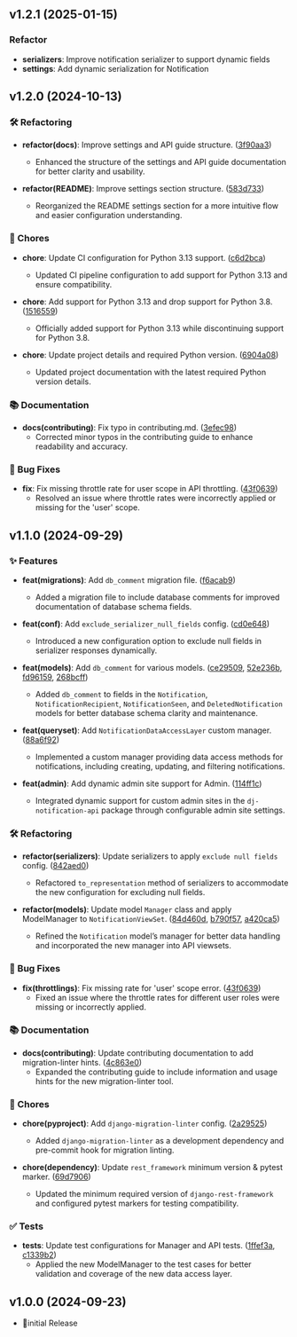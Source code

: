 ## v1.2.1 (2025-01-15)

### Refactor

- **serializers**: Improve notification serializer to support dynamic fields
- **settings**: Add dynamic serialization for Notification

## v1.2.0 (2024-10-13)

### 🛠️ Refactoring
- **refactor(docs)**: Improve settings and API guide structure. ([3f90aa3](https://github.com/MEHRSHAD-MIRSHEKARY/dj-notification-api/commit/3f90aa3))
  - Enhanced the structure of the settings and API guide documentation for better clarity and usability.

- **refactor(README)**: Improve settings section structure. ([583d733](https://github.com/MEHRSHAD-MIRSHEKARY/dj-notification-api/commit/583d733))
  - Reorganized the README settings section for a more intuitive flow and easier configuration understanding.

### 🔧 Chores
- **chore**: Update CI configuration for Python 3.13 support. ([c6d2bca](https://github.com/MEHRSHAD-MIRSHEKARY/dj-notification-api/commit/c6d2bca))
  - Updated CI pipeline configuration to add support for Python 3.13 and ensure compatibility.

- **chore**: Add support for Python 3.13 and drop support for Python 3.8. ([1516559](https://github.com/MEHRSHAD-MIRSHEKARY/dj-notification-api/commit/1516559))
  - Officially added support for Python 3.13 while discontinuing support for Python 3.8.

- **chore**: Update project details and required Python version. ([6904a08](https://github.com/MEHRSHAD-MIRSHEKARY/dj-notification-api/commit/6904a08))
  - Updated project documentation with the latest required Python version details.

### 📚 Documentation
- **docs(contributing)**: Fix typo in contributing.md. ([3efec98](https://github.com/MEHRSHAD-MIRSHEKARY/dj-notification-api/commit/3efec98))
  - Corrected minor typos in the contributing guide to enhance readability and accuracy.

### 🐛 Bug Fixes
- **fix**: Fix missing throttle rate for user scope in API throttling. ([43f0639](https://github.com/MEHRSHAD-MIRSHEKARY/dj-notification-api/commit/43f0639))
  - Resolved an issue where throttle rates were incorrectly applied or missing for the 'user' scope.

## v1.1.0 (2024-09-29)

### ✨ Features
- **feat(migrations)**: Add `db_comment` migration file. ([f6acab9](https://github.com/lazarus-org/dj-notification-api/commit/f6acab9))
  - Added a migration file to include database comments for improved documentation of database schema fields.

- **feat(conf)**: Add `exclude_serializer_null_fields` config. ([cd0e648](https://github.com/lazarus-org/dj-notification-api/commit/cd0e648))
  - Introduced a new configuration option to exclude null fields in serializer responses dynamically.

- **feat(models)**: Add `db_comment` for various models. ([ce29509](https://github.com/lazarus-org/dj-notification-api/commit/ce29509), [52e236b](https://github.com/lazarus-org/dj-notification-api/commit/52e236b), [fd96159](https://github.com/lazarus-org/dj-notification-api/commit/fd96159), [268bcff](https://github.com/lazarus-org/dj-notification-api/commit/268bcff))
  - Added `db_comment` to fields in the `Notification`, `NotificationRecipient`, `NotificationSeen`, and `DeletedNotification` models for better database schema clarity and maintenance.

- **feat(queryset)**: Add `NotificationDataAccessLayer` custom manager. ([88a6f92](https://github.com/lazarus-org/dj-notification-api/commit/88a6f92))
  - Implemented a custom manager providing data access methods for notifications, including creating, updating, and filtering notifications.

- **feat(admin)**: Add dynamic admin site support for Admin. ([114ff1c](https://github.com/lazarus-org/dj-notification-api/commit/114ff1c))
  - Integrated dynamic support for custom admin sites in the `dj-notification-api` package through configurable admin site settings.

### 🛠️ Refactoring
- **refactor(serializers)**: Update serializers to apply `exclude null fields` config. ([842aed0](https://github.com/lazarus-org/dj-notification-api/commit/842aed0))
  - Refactored `to_representation` method of serializers to accommodate the new configuration for excluding null fields.

- **refactor(models)**: Update model `Manager` class and apply ModelManager to `NotificationViewSet`. ([84d460d](https://github.com/lazarus-org/dj-notification-api/commit/84d460d), [b790f57](https://github.com/lazarus-org/dj-notification-api/commit/b790f57), [a420ca5](https://github.com/lazarus-org/dj-notification-api/commit/a420ca5))
  - Refined the `Notification` model’s manager for better data handling and incorporated the new manager into API viewsets.

### 🐛 Bug Fixes
- **fix(throttlings)**: Fix missing rate for 'user' scope error. ([43f0639](https://github.com/lazarus-org/dj-notification-api/commit/43f0639))
  - Fixed an issue where the throttle rates for different user roles were missing or incorrectly applied.

### 📚 Documentation
- **docs(contributing)**: Update contributing documentation to add migration-linter hints. ([4c863e0](https://github.com/lazarus-org/dj-notification-api/commit/4c863e0))
  - Expanded the contributing guide to include information and usage hints for the new migration-linter tool.

### 🔧 Chores
- **chore(pyproject)**: Add `django-migration-linter` config. ([2a29525](https://github.com/lazarus-org/dj-notification-api/commit/2a29525))
  - Added `django-migration-linter` as a development dependency and pre-commit hook for migration linting.

- **chore(dependency)**: Update `rest_framework` minimum version & pytest marker. ([69d7906](https://github.com/lazarus-org/dj-notification-api/commit/69d7906))
  - Updated the minimum required version of `django-rest-framework` and configured pytest markers for testing compatibility.

### ✅ Tests
- **tests**: Update test configurations for Manager and API tests. ([1ffef3a](https://github.com/lazarus-org/dj-notification-api/commit/1ffef3a), [c1339b2](https://github.com/lazarus-org/dj-notification-api/commit/c1339b2))
  - Applied the new ModelManager to the test cases for better validation and coverage of the new data access layer.

## v1.0.0 (2024-09-23)
- 🎉initial Release
